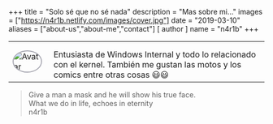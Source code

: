 +++
title = "Solo sé que no sé nada"
description = "Mas sobre mi..."
images = ["https://n4r1b.netlify.com/images/cover.jpg"]
date = "2019-03-10"
aliases = ["about-us","about-me","contact"]
[ author ]
  name = "n4r1b"
+++

<table border="0">
 <tr>
    <td><img src="/images/avatar.jpg" style="border: 2px solid #a9a9b3; border-radius: 50%" alt="Avatar"></td>
    <td style="padding-left: 15px;padding-top: 15px;">
        Entusiasta de Windows Internal y todo lo relacionado con el kernel. También me gustan las motos y los comics entre otras cosas 😃😃        
    </td>
 </tr>
</table>

> Give a man a mask and he will show his true face.<br/> What we do in life, echoes in eternity<br/>n4r1b
